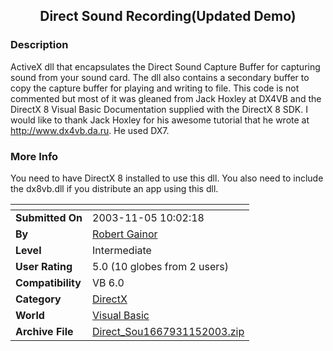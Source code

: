 ﻿<div align="center">

## Direct Sound Recording\(Updated Demo\)


</div>

### Description

ActiveX dll that encapsulates the Direct Sound Capture Buffer for capturing sound from your sound card. The dll also contains a secondary buffer to copy the capture buffer for playing and writing to file. This code is not commented but most of it was gleaned from Jack Hoxley at DX4VB and the DirectX 8 Visual Basic Documentation supplied with the DirectX 8 SDK. I would like to thank Jack Hoxley for his awesome tutorial that he wrote at http://www.dx4vb.da.ru. He used DX7.
 
### More Info
 
You need to have DirectX 8 installed to use this dll. You also need to include the dx8vb.dll if you distribute an app using this dll.


<span>             |<span>
---                |---
**Submitted On**   |2003-11-05 10:02:18
**By**             |[Robert Gainor](https://github.com/Planet-Source-Code/PSCIndex/blob/master/ByAuthor/robert-gainor.md)
**Level**          |Intermediate
**User Rating**    |5.0 (10 globes from 2 users)
**Compatibility**  |VB 6\.0
**Category**       |[DirectX](https://github.com/Planet-Source-Code/PSCIndex/blob/master/ByCategory/directx__1-44.md)
**World**          |[Visual Basic](https://github.com/Planet-Source-Code/PSCIndex/blob/master/ByWorld/visual-basic.md)
**Archive File**   |[Direct\_Sou1667931152003\.zip](https://github.com/Planet-Source-Code/robert-gainor-direct-sound-recording-updated-demo__1-49665/archive/master.zip)









